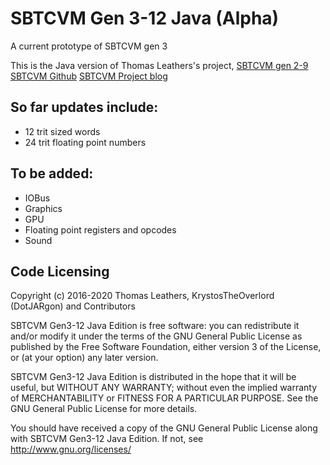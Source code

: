 # SBTCVM Gen 3-12 Java (Alpha)
A current prototype of SBTCVM gen 3

This is the Java version of Thomas Leathers's project, [SBTCVM gen 2-9](https://github.com/SBTCVM/SBTCVM-Gen2-9)
[SBTCVM Github](https://github.com/SBTCVM/)
[SBTCVM Project blog](https://sbtcvm.blogspot.com/)

## So far updates include:

  - 12 trit sized words
  - 24 trit floating point numbers
  
## To be added:

  - IOBus
  - Graphics
  - GPU
  - Floating point registers and opcodes
  - Sound


## Code Licensing
    
Copyright (c) 2016-2020 Thomas Leathers, KrystosTheOverlord (DotJARgon) and Contributors 

  SBTCVM Gen3-12 Java Edition is free software: you can redistribute it and/or modify
  it under the terms of the GNU General Public License as published by
  the Free Software Foundation, either version 3 of the License, or
  (at your option) any later version.
  
  SBTCVM Gen3-12 Java Edition is distributed in the hope that it will be useful,
  but WITHOUT ANY WARRANTY; without even the implied warranty of
  MERCHANTABILITY or FITNESS FOR A PARTICULAR PURPOSE. See the
  GNU General Public License for more details.
 
  You should have received a copy of the GNU General Public License
  along with SBTCVM Gen3-12 Java Edition. If not, see <http://www.gnu.org/licenses/>
  
